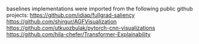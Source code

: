 baselines implementations were imported from the following public github projects:
https://github.com/idiap/fullgrad-saliency
https://github.com/shirgur/AGFVisualization
https://github.com/utkuozbulak/pytorch-cnn-visualizations
https://github.com/hila-chefer/Transformer-Explainability